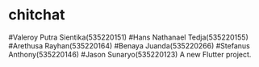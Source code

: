 # chitchat
#Valeroy Putra Sientika(535220151)
#Hans Nathanael Tedja(535220155)
#Arethusa Rayhan(535220164)
#Benaya Juanda(535220266)
#Stefanus Anthony(535220146)
#Jason Sunaryo(535220123)
A new Flutter project.
